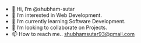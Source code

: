 - 👋 Hi, I’m @shubham-sutar
- 👀 I’m interested in Web Development.
- 🌱 I’m currently learning Software Development.
- 💞️ I’m looking to collaborate on Projects.
- 📫 How to reach me.. shubhamsutar93@gmail.com

<!---
shubham-sutar/shubham-sutar is a ✨ special ✨ repository because its `README.md` (this file) appears on your GitHub profile.
You can click the Preview link to take a look at your changes.
--->
